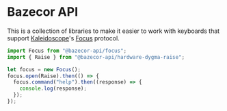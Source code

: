 Bazecor API
=============

This is a collection of libraries to make it easier to work with keyboards that support [Kaleidoscope][kaleidoscope]'s [Focus][kaleidoscope:focus] protocol.

 [kaleidoscope]: https://github.com/keyboardio/Kaleidoscope
 [kaleidoscope:focus]: https://github.com/keyboardio/Kaleidoscope/blob/master/doc/plugin/FocusSerial.md

```javascript
import Focus from "@bazecor-api/focus";
import { Raise } from "@bazecor-api/hardware-dygma-raise";

let focus = new Focus();
focus.open(Raise).then(() => {
  focus.command("help").then((response) => {
    console.log(response);
  });
});
```


